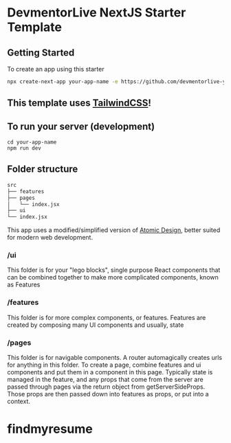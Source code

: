 # DevmentorLive NextJS Starter Template

## Getting Started

To create an app using this starter

```bash
npx create-next-app your-app-name -e https://github.com/devmentorlive-youtube/next-tailwind-starter
```

## This template uses [TailwindCSS](https://tailwindcss.com/)!

## To run your server (development)

```
cd your-app-name
npm run dev
```

## Folder structure

```bash
src
├── features
├── pages
│   └── index.jsx
├── ui
└── index.jsx
```

This app uses a modified/simplified version of [Atomic Design](https://bradfrost.com/blog/post/atomic-web-design/), better suited for modern web development.


### /ui

This folder is for your "lego blocks", single purpose React components that can be combined together to make more complicated components, known as Features


### /features

This folder is for more complex components, or features. Features are created by composing many UI components and usually, state


### /pages

This folder is for navigable components. A router automagically creates urls for anything in this folder. To create a page, combine features and ui components and put them in a component in this page. Typically state is managed in the feature, and any props that come from the server are passed through pages via the return object from getServerSideProps. Those props are then passed down into features as props, or put into a context.
# findmyresume
